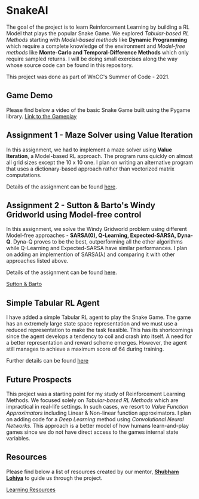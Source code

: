 # SnakeAI
The goal of the project is to learn Reinforcement Learning by building a RL Model that plays the popular Snake Game. We explored _Tabular-based RL Methods_ starting with _Model-based methods_ like **Dynamic Programming** which require a complete knowledge of the environment and _Model-free methods_ like **Monte-Carlo and Temporal-Difference Methods** which only require sampled returns.
I will be doing small exercises along the way whose source code can be found in this repository.

This project was done as part of WnCC's Summer of Code - 2021.

## Game Demo
Please find below a video of the basic Snake Game built using the Pygame library.
[Link to the Gameplay](https://drive.google.com/drive/folders/1kixSPSeSGwu6KX9O60KJUzhxoQp0nPv8)

## Assignment 1 - Maze Solver using Value Iteration
In this assignment, we had to implement a maze solver using **Value Iteration**, a Model-based RL approach. The program runs quickly on almost all grid sizes except the 10 x 10 one. I plan on writing an alternative program that uses a dictionary-based approach rather than vectorized matrix computations.

Details of the assignment can be found [here](maze-solver/README.md).

## Assignment 2 - Sutton & Barto's Windy Gridworld using Model-free control
In this assignment, we solve the Windy Gridworld problem using different Model-free approaches - **SARSA(0), Q-Learning, Expected-SARSA, Dyna-Q**. Dyna-Q proves to be the best, outperforming all the other algorithms while Q-Learning and Expected-SARSA have similar performances. I plan on adding an implemention of SARSA(&lambda;) and comparing it with other approaches listed above.  

Details of the assignment can be found [here](windy-gridworld/README.md).

[Sutton & Barto](https://www.andrew.cmu.edu/course/10-703/textbook/BartoSutton.pdf)  


## Simple Tabular RL Agent
I have added a simple Tabular RL agent to play the Snake Game. The game has an extremely large state space representation and we must use a reduced representation to make the task feasible.
This has its shortcomings since the agent develops a tendency to coil and crash into itself. A need for a better representation and reward scheme emerges. However, the agent still manages to achieve a maximum score of 64 during training.

Further details can be found [here](main-game/)

## Future Prospects
This project was a starting point for my study of Reinforcement Learning Methods. We focused solely on _Tabular-based RL Methods_ which are impractical in real-life settings. In such cases, we resort to _Value Function Approximators_ including Linear & Non-linear function approximators. I plan on adding code for a _Deep Learning_ method using _Convolutional Neural Networks_. This approach is a better model of how humans learn-and-play games since we do not have direct access to the games internal state variables.

## Resources
Please find below a list of resources created by our mentor, [**Shubham Lohiya**](https://github.com/shubhlohiya) to guide us through the project.

[Learning Resources](https://www.notion.so/SOC-Snake-AI-Project-471ff57983a24f749ca0ec08df8c9472 "Learning Resources")
